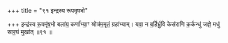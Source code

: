 +++
title = "९१ इन्द्रस्य रूपमृषभो"

+++
इन्द्र॑स्य रू॒पमृ॑ष॒भो बला॑य॒ कर्णा॑भ्या॒ꣳ श्रोत्र॑म॒मृतं॒ ग्रहा॑भ्याम्। यवा॒ न ब॒र्हिर्भ्रु॒वि केस॑राणि क॒र्कन्धु॑ जज्ञे॒ मधु॑ सार॒घं मुखा॑त् ॥९१ ॥